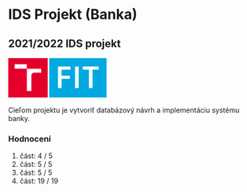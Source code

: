 # IDS Projekt (Banka)
## 2021/2022 IDS projekt

<img src="./other/images/FIT_zkratka_barevne_RGB_CZ.png" width="200">

Cieľom projektu je vytvoriť databázový návrh
a implementáciu systému banky.

### Hodnocení
1. část: 4 / 5  
2. část: 5 / 5
3. část: 5 / 5
4. část: 19 / 19
